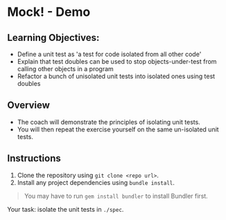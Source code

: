 # Mock! - Demo

## Learning Objectives:

- Define a unit test as 'a test for code isolated from all other code'
- Explain that test doubles can be used to stop objects-under-test from calling other objects in a program
- Refactor a bunch of unisolated unit tests into isolated ones using test doubles

## Overview

* The coach will demonstrate the principles of isolating unit tests.
* You will then repeat the exercise yourself on the same un-isolated unit tests.

## Instructions

1. Clone the repository using `git clone <repo url>`.
1. Install any project dependencies using `bundle install`.

> You may have to run `gem install bundler` to install Bundler first.

Your task: isolate the unit tests in `./spec`.
